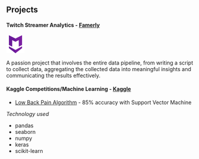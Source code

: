 ## **Projects**

#### **Twitch Streamer Analytics** - **[Famerly](https://www.famerly.com/)**

![FamerlyLogo](https://github.com/adam-p/markdown-here/raw/master/src/common/images/icon48.png "FamerlyLogo")

A passion project that involves the entire data pipeline, from writing a script to collect data, aggregating the collected data into meaningful insights and communicating the results effectively. 

#### **Kaggle Competitions/Machine Learning** - **[Kaggle](https://www.Kaggle.com/)**

- [Low Back Pain Algorithm](https://www.kaggle.com/anfro18/lower-back-pain-algorithm) - 85% accuracy with Support Vector Machine

_Technology used_
- pandas
- seaborn
- numpy
- keras
- scikit-learn
